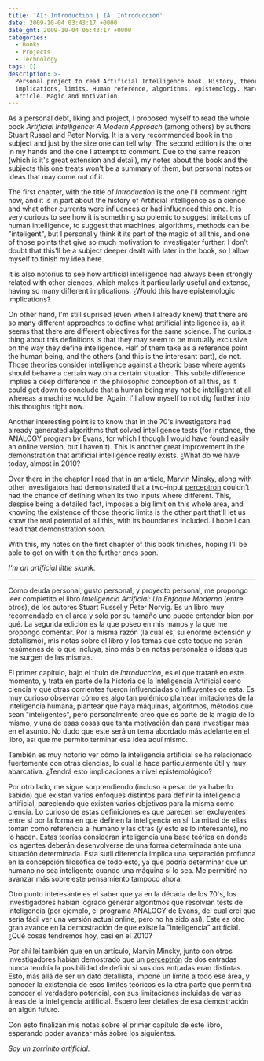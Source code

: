 ```yaml
---
title: 'AI: Introduction | IA: Introducción'
date: 2009-10-04 03:43:17 +0000
date_gmt: 2009-10-04 05:43:17 +0000
categories:
  - Books
  - Projects
  - Technology
tags: []
description: >-
  Personal project to read Artificial Intelligence book. History, theories,
  implications, limits. Human reference, algorithms, epistemology. Marvin Minsky
  article. Magic and motivation.
---
```



As a personal debt, liking and project, I proposed myself to read the whole book _Artificial Intelligence: A Modern Approach_ (among others) by authors Stuart Russel and Peter Norvig. It is a very recommended book in the subject and just by the size one can tell why. The second edition is the one in my hands and the one I attempt to comment. Due to the same reason (which is it's great extension and detail), my notes about the book and the subjects this one treats won't be a summary of them, but personal notes or ideas that may come out of it.

The first chapter, with the title of _Introduction_ is the one I'll comment right now, and it is in part about the history of Artificial Intelligence as a cience and what other currents were influences or had influenced this one. It is very curious to see how it is something so polemic to suggest imitations of human intelligence, to suggest that machines, algorithms, methods can be "inteligent", but I personally think it its part of the magic of all this, and one of those points that give so much motivation to investigater further. I don't doubt that this'll be a subject deeper dealt with later in the book, so I allow myself to finish my idea here.

It is also notorius to see how artificial intelligence had always been strongly related with other ciences, which makes it particullarly useful and extense, having so many different implications.  ¿Would this have epistemologic implications?

On other hand, I'm still suprised (even when I already knew) that there are so many different approaches to define what artificial intelligence is, as it seems that there are different objectives for the same science. The curious thing about this definitions is that they may seem to be mutually exclusive on the way they define intelligence. Half of them take as a reference point the human being, and the others (and this is the interesant part), do not. Those theories consider intelligence against a theoric base where agents should behave a certain way on a certain situation. This subtle difference implies a deep difference in the philosophic conception of all this, as it could get down to conclude that a human being may not be intelligent at all whereas a machine would be. Again, I'll allow myself to not dig further into this thoughts right now.

Another interesting point is to know that in the 70's investigators had already generated algorithms that solved intelligence tests (for instance, the ANALOGY program by Evans, for which I though I would have found easily an online version, but I haven't). This is another great improvement in the demonstration that artificial intelligence really exists.  ¿What do we have today, almost in 2010?

Over there in the chapter I read that in an article, Marvin Minsky, along with other investigators had demonstrated that a two-input [perceptron](http://en.wikipedia.org/wiki/Perceptron) couldn't had the chance of defining when its two inputs where different. This, despise being a detailed fact, imposes a big limit on this whole area, and knowing the existence of those theoric limits is the other part that'll let us know the real potential of all this, with its boundaries included. I hope I can read that demonstration soon.

With this, my notes on the first chapter of this book finishes, hoping I'll be able to get on with it on the further ones soon.

_I'm an artificial little skunk._

---

Como deuda personal, gusto personal, y proyecto personal, me propongo leer completito el libro _Inteligencia Artificial: Un Enfoque Moderno_ (entre otros), de los autores Stuart Russel y Peter Norvig. Es un libro muy recomendado en el área y sólo por su tamaño uno puede entender bien por qué. La segunda edición es la que poseo en mis manos y la que me propongo comentar. Por la misma razón (la cual es, su enorme extensión y detallismo), mis notas sobre el libro y los temas que este toque no serán resúmenes de lo que incluya, sino más bien notas personales o ideas que me surgen de las mismas.

El primer capítulo, bajo el título de _Introducción_, es el que trataré en este momento, y trata en parte de la historia de la Inteligencia Artificial como ciencia y qué otras corrientes fueron influenciadas o influyentes de esta. Es muy curioso observar cómo es algo tan polémico plantear imitaciones de la inteligencia humana, plantear que haya máquinas, algoritmos, métodos que sean "inteligentes", pero personalmente creo que es parte de la magia de lo mismo, y una de esas cosas que tanta motivación dan para investigar más en el asunto. No dudo que este será un tema abordado más adelante en el libro, así que me permito terminar esa idea aquí mismo.

También es muy notorio ver cómo la inteligencia artificial se ha relacionado fuertemente con otras ciencias, lo cual la hace particularmente útil y muy abarcativa.  ¿Tendrá esto implicaciones a nivel epistemológico?

Por otro lado, me sigue sorprendiendo (incluso a pesar de ya haberlo sabido) que existan varios enfoques distintos para definir la inteligencia artificial, pareciendo que existen varios objetivos para la misma como ciencia. Lo curioso de estas definiciones es que parecen ser excluyentes entre sí por la forma en que definen la inteligencia en sí. La mitad de ellas toman como referencia al humano y las otras (y esto es lo interesante), no lo hacen. Estas teorías consideran inteligencia una base teórica en donde los agentes deberán desenvolverse de una forma determinada ante una situación determinada. Esta sutil diferencia implica una separación profunda en la concepción filosófica de todo esto, ya que podría determinar que un humano no sea inteligente cuando una máquina sí lo sea. Me permitiré no avanzar más sobre este pensamiento tampoco ahora.

Otro punto interesante es el saber que ya en la década de los 70's, los investigadores habían logrado generar algoritmos que resolvían tests de inteligencia (por ejemplo, el programa ANALOGY de Evans, del cual creí que sería fácil ver una versión actual online, pero no ha sido así). Este es otro gran avance en la demostración de que existe la "inteligencia" artificial.  ¿Qué cosas tendremos hoy, casi en el 2010?

Por ahí leí también que en un artículo, Marvin Minsky, junto con otros investigadores habían demostrado que un [perceptrón](http://es.wikipedia.org/wiki/Perceptr%C3%B3n) de dos entradas nunca tendría la posibilidad de definir si sus dos entradas eran distintas. Esto, más allá de ser un dato detallista, impone un límite a todo ese área, y conocer la existencia de esos límites teóricos es la otra parte que permitirá conocer el verdadero potencial, con sus limitaciones incluidas de varias áreas de la inteligencia artificial. Espero leer detalles de esa demostración en algún futuro.

Con esto finalizan mis notas sobre el primer capítulo de este libro, esperando poder avanzar más sobre los siguientes.

_Soy un zorrinito artificial._
